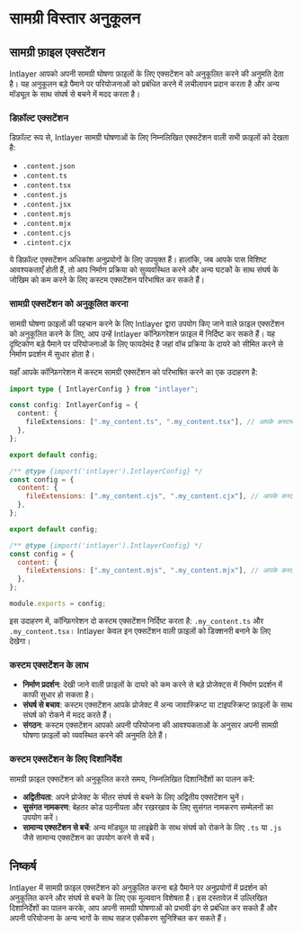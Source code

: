 # सामग्री विस्तार अनुकूलन

## सामग्री फ़ाइल एक्सटेंशन

Intlayer आपको अपनी सामग्री घोषणा फ़ाइलों के लिए एक्सटेंशन को अनुकूलित करने की अनुमति देता है। यह अनुकूलन बड़े पैमाने पर परियोजनाओं को प्रबंधित करने में लचीलापन प्रदान करता है और अन्य मॉड्यूल के साथ संघर्ष से बचने में मदद करता है।

### डिफ़ॉल्ट एक्सटेंशन

डिफ़ॉल्ट रूप से, Intlayer सामग्री घोषणाओं के लिए निम्नलिखित एक्सटेंशन वाली सभी फ़ाइलों को देखता है:

- `.content.json`
- `.content.ts`
- `.content.tsx`
- `.content.js`
- `.content.jsx`
- `.content.mjs`
- `.content.mjx`
- `.content.cjs`
- `.cintent.cjx`

ये डिफ़ॉल्ट एक्सटेंशन अधिकांश अनुप्रयोगों के लिए उपयुक्त हैं। हालांकि, जब आपके पास विशिष्ट आवश्यकताएँ होती हैं, तो आप निर्माण प्रक्रिया को सुव्यवस्थित करने और अन्य घटकों के साथ संघर्ष के जोखिम को कम करने के लिए कस्टम एक्सटेंशन परिभाषित कर सकते हैं।

### सामग्री एक्सटेंशन को अनुकूलित करना

सामग्री घोषणा फ़ाइलों की पहचान करने के लिए Intlayer द्वारा उपयोग किए जाने वाले फ़ाइल एक्सटेंशन को अनुकूलित करने के लिए, आप उन्हें Intlayer कॉन्फ़िगरेशन फ़ाइल में निर्दिष्ट कर सकते हैं। यह दृष्टिकोण बड़े पैमाने पर परियोजनाओं के लिए फायदेमंद है जहां वॉच प्रक्रिया के दायरे को सीमित करने से निर्माण प्रदर्शन में सुधार होता है।

यहाँ आपके कॉन्फ़िगरेशन में कस्टम सामग्री एक्सटेंशन को परिभाषित करने का एक उदाहरण है:

```typescript fileName="intlayer.config.ts" codeFormat="typescript"
import type { IntlayerConfig } from "intlayer";

const config: IntlayerConfig = {
  content: {
    fileExtensions: [".my_content.ts", ".my_content.tsx"], // आपके कस्टम एक्सटेंशन
  },
};

export default config;
```

```javascript fileName="intlayer.config.mjs" codeFormat="esm"
/** @type {import('intlayer').IntlayerConfig} */
const config = {
  content: {
    fileExtensions: [".my_content.cjs", ".my_content.cjx"], // आपके कस्टम एक्सटेंशन
  },
};

export default config;
```

```javascript fileName="intlayer.config.cjs" codeFormat="commonjs"
/** @type {import('intlayer').IntlayerConfig} */
const config = {
  content: {
    fileExtensions: [".my_content.mjs", ".my_content.mjx"], // आपके कस्टम एक्सटेंशन
  },
};

module.exports = config;
```

इस उदाहरण में, कॉन्फ़िगरेशन दो कस्टम एक्सटेंशन निर्दिष्ट करता है: `.my_content.ts` और `.my_content.tsx`। Intlayer केवल इन एक्सटेंशन वाली फ़ाइलों को डिक्शनरी बनाने के लिए देखेगा।

### कस्टम एक्सटेंशन के लाभ

- **निर्माण प्रदर्शन**: देखी जाने वाली फ़ाइलों के दायरे को कम करने से बड़े प्रोजेक्ट्स में निर्माण प्रदर्शन में काफी सुधार हो सकता है।
- **संघर्ष से बचाव**: कस्टम एक्सटेंशन आपके प्रोजेक्ट में अन्य जावास्क्रिप्ट या टाइपस्क्रिप्ट फ़ाइलों के साथ संघर्ष को रोकने में मदद करते हैं।
- **संगठन**: कस्टम एक्सटेंशन आपको अपनी परियोजना की आवश्यकताओं के अनुसार अपनी सामग्री घोषणा फ़ाइलों को व्यवस्थित करने की अनुमति देते हैं।

### कस्टम एक्सटेंशन के लिए दिशानिर्देश

सामग्री फ़ाइल एक्सटेंशन को अनुकूलित करते समय, निम्नलिखित दिशानिर्देशों का पालन करें:

- **अद्वितीयता**: अपने प्रोजेक्ट के भीतर संघर्ष से बचने के लिए अद्वितीय एक्सटेंशन चुनें।
- **सुसंगत नामकरण**: बेहतर कोड पठनीयता और रखरखाव के लिए सुसंगत नामकरण सम्मेलनों का उपयोग करें।
- **सामान्य एक्सटेंशन से बचें**: अन्य मॉड्यूल या लाइब्रेरी के साथ संघर्ष को रोकने के लिए `.ts` या `.js` जैसे सामान्य एक्सटेंशन का उपयोग करने से बचें।

## निष्कर्ष

Intlayer में सामग्री फ़ाइल एक्सटेंशन को अनुकूलित करना बड़े पैमाने पर अनुप्रयोगों में प्रदर्शन को अनुकूलित करने और संघर्ष से बचने के लिए एक मूल्यवान विशेषता है। इस दस्तावेज़ में उल्लिखित दिशानिर्देशों का पालन करके, आप अपनी सामग्री घोषणाओं को प्रभावी ढंग से प्रबंधित कर सकते हैं और अपनी परियोजना के अन्य भागों के साथ सहज एकीकरण सुनिश्चित कर सकते हैं।
